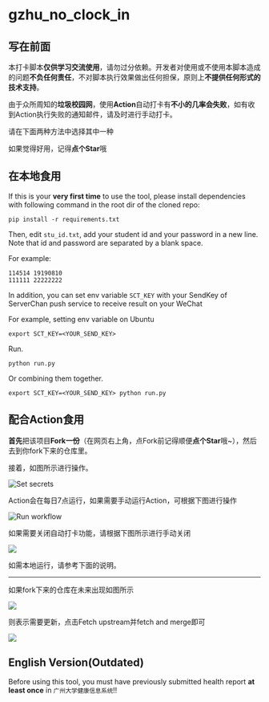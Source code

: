 # gzhu_no_clock_in

## 写在前面

本打卡脚本**仅供学习交流使用**，请勿过分依赖。开发者对使用或不使用本脚本造成的问题**不负任何责任**，不对脚本执行效果做出任何担保，原则上**不提供任何形式的技术支持**。

由于众所周知的**垃圾校园网**，使用**Action**自动打卡有**不小的几率会失败**，如有收到Action执行失败的通知邮件，请及时进行手动打卡。

请在下面两种方法中选择其中一种

如果觉得好用，记得**点个Star**哦

## 在本地食用

If this is your **very first time** to use the tool, please install dependencies with following command in the root dir of the cloned repo:

``` shell
pip install -r requirements.txt
```

Then, edit `stu_id.txt`, add your student id and your password in a new line. Note that id and password are separated by a blank space.

For example:

``` text
114514 19190810
111111 22222222
```

In addition, you can set env variable `SCT_KEY` with your SendKey of ServerChan push service to receive result on your WeChat

For example, setting env variable on Ubuntu

```shell
export SCT_KEY=<YOUR_SEND_KEY>
```

Run.

``` shell
python run.py
```

Or combining them together.

```shell
export SCT_KEY=<YOUR_SEND_KEY> python run.py
```

## 配合Action食用

**首先**把该项目**Fork一份**（在网页右上角，点Fork前记得顺便**点个Star**哦~），然后去到你fork下来的仓库里。

接着，如图所示进行操作。

![Set secrets](./img/set_secrets.png)

Action会在每日7点运行，如果需要手动运行Action，可根据下图进行操作

![Run workflow](img/run_workflow.png)

如果需要关闭自动打卡功能，请根据下图所示进行手动关闭

![](./img/enable_or_disable_action.png)

如需本地运行，请参考下面的说明。

---

如果fork下来的仓库在未来出现如图所示

![](https://docs.github.com/assets/images/help/repository/fetch-upstream-drop-down.png)

则表示需要更新，点击Fetch upstream并fetch and merge即可

![](https://docs.github.com/assets/images/help/repository/fetch-and-merge-button.png)

## English Version(Outdated)

Before using this tool, you must have previously submitted health report **at least once** in `广州大学健康信息系统`!!
